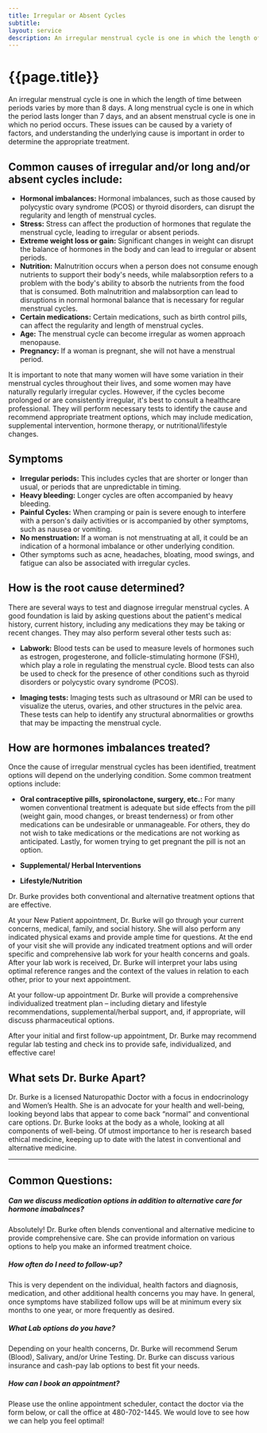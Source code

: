 ```yaml
---
title: Irregular or Absent Cycles
subtitle: 
layout: service
description: An irregular menstrual cycle is one in which the length of time between periods varies by more than 8 days. A long menstrual cycle is one in ...
---
```

# {{page.title}}
An irregular menstrual cycle is one in which the length of time between periods varies by more than 8 days. A long menstrual cycle is one in which the period lasts longer than 7 days, and an absent menstrual cycle is one in which no period occurs. These issues can be caused by a variety of factors, and understanding the underlying cause is important in order to determine the appropriate treatment.

## Common causes of irregular and/or long and/or absent cycles include:

* **Hormonal imbalances:** Hormonal imbalances, such as those caused by polycystic ovary syndrome (PCOS) or thyroid disorders, can disrupt the regularity and length of menstrual cycles.
* **Stress:** Stress can affect the production of hormones that regulate the menstrual cycle, leading to irregular or absent periods.
* **Extreme weight loss or gain:** Significant changes in weight can disrupt the balance of hormones in the body and can lead to irregular or absent periods.
* **Nutrition:** Malnutrition occurs when a person does not consume enough nutrients to support their body's needs, while malabsorption refers to a problem with the body's ability to absorb the nutrients from the food that is consumed. Both malnutrition and malabsorption can lead to disruptions in normal hormonal balance that is necessary for regular menstrual cycles.
* **Certain medications:** Certain medications, such as birth control pills, can affect the regularity and length of menstrual cycles.
* **Age:** The menstrual cycle can become irregular as women approach menopause.
* **Pregnancy:** If a woman is pregnant, she will not have a menstrual period.

It is important to note that many women will have some variation in their menstrual cycles throughout their lives, and some women may have naturally regularly irregular cycles. However, if the cycles become prolonged or are consistently irregular, it's best to consult a healthcare professional. They will perform necessary tests to identify the cause and recommend appropriate treatment options, which may include medication, supplemental intervention, hormone therapy, or nutritional/lifestyle changes.

## Symptoms

* **Irregular periods:** This includes cycles that are shorter or longer than usual, or periods that are unpredictable in timing.
* **Heavy bleeding:** Longer cycles are often accompanied by heavy bleeding.
* **Painful Cycles:** When cramping or pain is severe enough to interfere with a person's daily activities or is accompanied by other symptoms, such as nausea or vomiting.
* **No menstruation:** If a woman is not menstruating at all, it could be an indication of a hormonal imbalance or other underlying condition.
* Other symptoms such as acne, headaches, bloating, mood swings, and fatigue can also be associated with irregular cycles. 

## How is the root cause determined?

There are several ways to test and diagnose irregular menstrual cycles. A good foundation is laid by asking questions about the patient's medical history, current history, including any medications they may be taking or recent changes. They may also perform several other tests such as:

* **Labwork:** Blood tests can be used to measure levels of hormones such as estrogen, progesterone, and follicle-stimulating hormone (FSH), which play a role in regulating the menstrual cycle. Blood tests can also be used to check for the presence of other conditions such as thyroid disorders or polycystic ovary syndrome (PCOS).

* **Imaging tests:** Imaging tests such as ultrasound or MRI can be used to visualize the uterus, ovaries, and other structures in the pelvic area. These tests can help to identify any structural abnormalities or growths that may be impacting the menstrual cycle.

## How are hormones imbalances treated?

Once the cause of irregular menstrual cycles has been identified, treatment options will depend on the underlying condition. Some common treatment options include:

* **Oral contraceptive pills, spironolactone, surgery, etc.:** For many women conventional treatment is adequate but side effects from the pill (weight gain, mood changes, or breast tenderness) or from other medications can be undesirable or unmanageable. For others, they do not wish to take medications or the medications are not working as anticipated. Lastly, for women trying to get pregnant the pill is not an option.

* **Supplemental/ Herbal Interventions**

* **Lifestyle/Nutrition**

Dr. Burke provides both conventional and alternative treatment options that are effective.

At your New Patient appointment, Dr. Burke will go through your current concerns, medical, family, and social history. She will also perform any indicated physical exams and provide ample time for questions. At the end of your visit she will provide any indicated treatment options and will order specific and comprehensive lab work for your health concerns and goals. After your lab work is received, Dr. Burke will interpret your labs using optimal reference ranges and the context of the values in relation to each other, prior to your next appointment.

At your follow-up appointment Dr. Burke will provide a comprehensive individualized treatment plan – including dietary and lifestyle recommendations, supplemental/herbal support, and, if appropriate, will discuss pharmaceutical options.

After your initial and first follow-up appointment, Dr. Burke may recommend regular lab testing and check ins to provide safe, individualized, and effective care!

## What sets Dr. Burke Apart?

Dr. Burke is a licensed Naturopathic Doctor with a focus in endocrinology and Women’s Health. She is an advocate for your health and well-being, looking beyond labs that appear to come back “normal” and conventional care options. Dr. Burke looks at the body as a whole, looking at all components of well-being. Of utmost importance to her is research based ethical medicine, keeping up to date with the latest in conventional and alternative medicine.

***

## Common Questions:

##### Can we discuss medication options in addition to alternative care for hormone imabalnces?

Absolutely! Dr. Burke often blends conventional and alternative medicine to provide comprehensive care. She can provide information on various options to help you make an informed treatment choice. 

##### How often do I need to follow-up?

This is very dependent on the individual, health factors and diagnosis, medication, and other additional health concerns you may have. In general, once symptoms have stabilized follow ups will be at minimum every six months to one year, or more frequently as desired.

##### What Lab options do you have?

Depending on your health concerns, Dr. Burke will recommend Serum (Blood), Salivary, and/or Urine Testing. Dr. Burke can discuss various insurance and cash-pay lab options to best fit your needs.

##### How can I book an appointment?

Please use the online appointment scheduler, contact the doctor via the form below, or call the office at 480-702-1445. We would love to see how we can help you feel optimal! 